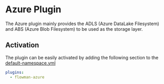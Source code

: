 # Azure Plugin

The Azure plugin mainly provides the ADLS (Azure DataLake Filesystem) and ABS (Azure Blob Filesystem) to be used 
as the storage layer.


## Activation

The plugin can be easily activated by adding the following section to the [default-namespace.yml](../spec/namespace.md)
```yaml
plugins:
  - flowman-azure 
```
